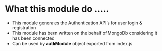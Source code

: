 # What this module do .....

<ul>
	<li>This module generates the Authentication API's for user login & registration</li>
	<li>This module has been written on the behalf of MongoDb considering it has been connected</li>
	<li>Can be used by <strong>authModule</strong> object exported from index.js </li>
</ul>
